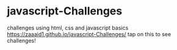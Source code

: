 # javascript-Challenges
challenges using html, css and javascript basics
https://zaaaid1.github.io/javascript-Challenges/ tap on this to see challenges!
